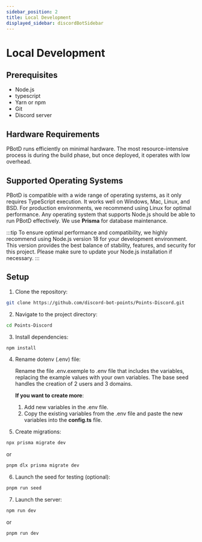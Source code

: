 ```yaml
---
sidebar_position: 2
title: Local Development
displayed_sidebar: discordBotSidebar
---
```


# Local Development

## Prerequisites

- Node.js
- typescript
- Yarn or npm
- Git
- Discord server

## Hardware Requirements

PBotD runs efficiently on minimal hardware. The most resource-intensive process is during the build phase, but once deployed, it operates with low overhead.

## Supported Operating Systems

PBotD is compatible with a wide range of operating systems, as it only requires TypeScript execution. It works well on Windows, Mac, Linux, and BSD. For production environments, we recommend using Linux for optimal performance. Any operating system that supports Node.js should be able to run PBotD effectively.
We use **Prisma** for database maintenance.

:::tip
To ensure optimal performance and compatibility, we highly recommend using Node.js version 18 for your development environment. This version provides the best balance of stability, features, and security for this project. Please make sure to update your Node.js installation if necessary.
:::

## Setup

1. Clone the repository:

  ```bash
  git clone https://github.com/discord-bot-points/Points-Discord.git
  ````

2. Navigate to the project directory:

  ```bash
  cd Points-Discord
  ````

3. Install dependencies:

  ```bash
  npm install
  ````

4. Rename dotenv (.env) file:

   Rename the file .env.exemple to .env file that includes the variables, replacing the example values with your own variables. The base seed handles the creation of 2 users and 3 domains.
   
   **If you want to create more**: 
   1. Add new variables in the .env file.
   2. Copy the existing variables from the .env file and paste the new variables into the **config.ts** file.

5. Create migrations:

  ```bash
  npx prisma migrate dev
  ````
  or
  ```bash
  pnpm dlx prisma migrate dev
  ````

6. Launch the seed for testing (optional):

  ```bash
  pnpm run seed
  ````
7. Launch the server:

  ```bash
  npm run dev
  ````
  or
  ```bash
  pnpm run dev
  ````
